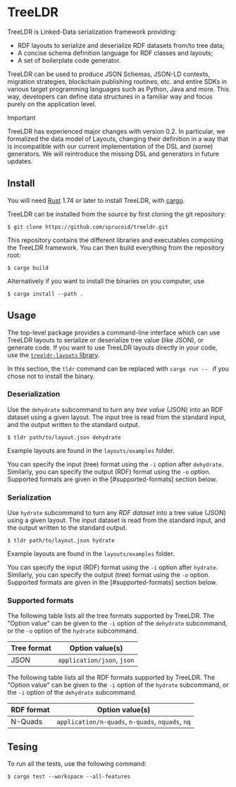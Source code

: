 # TreeLDR

TreeLDR is Linked-Data serialization framework providing:
  - RDF layouts to serialize and deserialize RDF datasets from/to tree data;
  - A concise schema definition language for RDF classes and layouts;
  - A set of boilerplate code generator.

TreeLDR can be used to produce JSON Schemas, JSON-LD contexts, migration
strategies, blockchain publishing routines, etc. and entire SDKs in various
target programming languages such as Python, Java and more. This way, developers
can define data structures in a familiar way and focus purely on the application
level.

> [!IMPORTANT]
> TreeLDR has experienced major changes with version 0.2. In particular, we
> formalized the data model of Layouts, changing their definition in a way that
> is incompatible with our current implementation of the DSL and (some)
> generators. We will reintroduce the missing DSL and generators in future
> updates.

## Install

You will need [Rust](https://rust-lang.org) 1.74 or later
to install TreeLDR, with [cargo](https://doc.rust-lang.org/cargo/).

TreeLDR can be installed from the source by first cloning
the git repository:
```console
$ git clone https://github.com/spruceid/treeldr.git
```

This repository contains the different libraries and executables composing
the TreeLDR framework.
You can then build everything from the repository root:
```console
$ cargo build
```

Alternatively if you want to install the binaries on you computer, use
```console
$ cargo install --path .
```

## Usage

The top-level package provides a command-line interface which can use TreeLDR
layouts to serialize or deserialize tree value (like JSON), or generate code.
If you want to use TreeLDR layouts directly in your code, use the
[`treeldr-layouts` library](treeldr-layouts).

In this section, the `tldr` command can be replaced with `cargo run -- ` if
you chose not to install the binary.

### Deserialization

Use the `dehydrate` subcommand to turn any *tree value* (JSON) into an RDF
dataset using a given layout.
The input tree is read from the standard input, and the output written to the
standard output.

```console
$ tldr path/to/layout.json dehydrate
```

Example layouts are found in the `layouts/examples` folder.

You can specify the input (tree) format using the `-i` option after `dehydrate`.
Similarly, you can specify the output (RDF) format using the `-o` option.
Supported formats are given in the [#supported-formats] section below.

### Serialization

Use `hydrate` subcommand to turn any *RDF dataset* into a tree value (JSON)
using a given layout.
The input dataset is read from the standard input, and the output written to the
standard output.

```console
$ tldr path/to/layout.json hydrate
```

Example layouts are found in the `layouts/examples` folder.

You can specify the input (RDF) format using the `-i` option after `hydrate`.
Similarly, you can specify the output (tree) format using the `-o` option.
Supported formats are given in the [#supported-formats] section below.

### Supported formats

The following table lists all the tree formats supported by TreeLDR.
The "Option value" can be given to the `-i` option of the `dehydrate`
subcommand, or the `-o` option of the `hydrate` subcommand.

| Tree format | Option value(s)                                  |
| ----------- | ------------------------------------------------ |
| JSON        | `application/json`, `json`                       |

The following table lists all the RDF formats supported by TreeLDR.
The "Option value" can be given to the `-i` option of the `hydrate` subcommand,
or the `-i` option of the `dehydrate` subcommand.

| RDF format  | Option value(s)                                  |
| ----------- | ------------------------------------------------ |
| N-Quads     | `application/n-quads`, `n-quads`, `nquads`, `nq` |

## Tesing

To run all the tests, use the following command:
```console
$ cargo test --workspace --all-features
```
